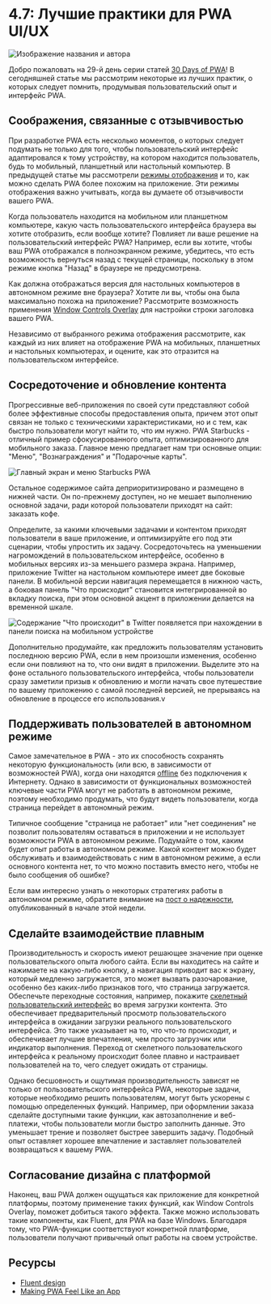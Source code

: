# 4.7: Лучшие практики для PWA UI/UX

![Изображение названия и автора](_media/day7.png)

Добро пожаловать на 29-й день серии статей [30 Days of PWA](https://aka.ms/learn-pwa/30Days-blog)! В сегодняшней статье мы рассмотрим некоторые из лучших практик, о которых следует помнить, продумывая пользовательский опыт и интерфейс PWA.

## Соображения, связанные с отзывчивостью

При разработке PWA есть несколько моментов, о которых следует подумать не только для того, чтобы пользовательский интерфейс адаптировался к тому устройству, на котором находится пользователь, будь то мобильный, планшетный или настольный компьютер. В предыдущей статье мы рассмотрели [режимы отображения](../advanced-capabilities/04.md) и то, как можно сделать PWA более похожим на приложение. Эти режимы отображения важно учитывать, когда вы думаете об отзывчивости вашего PWA.

Когда пользователь находится на мобильном или планшетном компьютере, какую часть пользовательского интерфейса браузера вы хотите отобразить, если вообще хотите? Повлияет ли ваше решение на пользовательский интерфейс PWA? Например, если вы хотите, чтобы ваш PWA отображался в полноэкранном режиме, убедитесь, что есть возможность вернуться назад с текущей страницы, поскольку в этом режиме кнопка "Назад" в браузере не предусмотрена.

Как должна отображаться версия для настольных компьютеров в автономном режиме вне браузера? Хотите ли вы, чтобы она была максимально похожа на приложение? Рассмотрите возможность применения [Window Controls Overlay](../advanced-capabilities/04.md) для настройки строки заголовка вашего PWA.

Независимо от выбранного режима отображения рассмотрите, как каждый из них влияет на отображение PWA на мобильных, планшетных и настольных компьютерах, и оцените, как это отразится на пользовательском интерфейсе.

## Сосредоточение и обновление контента

Прогрессивные веб-приложения по своей сути представляют собой более эффективные способы предоставления опыта, причем этот опыт связан не только с техническими характеристиками, но и с тем, как быстро пользователи могут найти то, что им нужно. PWA Starbucks - отличный пример сфокусированного опыта, оптимизированного для мобильного заказа. Главное меню предлагает нам три основные опции: "Меню", "Вознаграждения" и "Подарочные карты".

![Главный экран и меню Starbucks PWA](_media/starbucks-app.jpg)

Остальное содержимое сайта деприоритизировано и размещено в нижней части. Он по-прежнему доступен, но не мешает выполнению основной задачи, ради которой пользователи приходят на сайт: заказать кофе.

Определите, за какими ключевыми задачами и контентом приходят пользователи в ваше приложение, и оптимизируйте его под эти сценарии, чтобы упростить их задачу. Сосредоточьтесь на уменьшении нагромождений в пользовательском интерфейсе, особенно в мобильных версиях из-за меньшего размера экрана. Например, приложение Twitter на настольном компьютере имеет две боковые панели. В мобильной версии навигация перемещается в нижнюю часть, а боковая панель "Что происходит" становится интегрированной во вкладку поиска, при этом основной акцент в приложении делается на временной шкале.

![Содержание "Что происходит" в Twitter появляется при нахождении в панели поиска на мобильном устройстве](_media/twitter-app.jpg)

Дополнительно продумайте, как предложить пользователям установить последнюю версию PWA, если в нем произошли изменения, особенно если они повлияют на то, что они видят в приложении. Выделите это на фоне остального пользовательского интерфейса, чтобы пользователи сразу заметили призыв к обновлению и могли начать свое путешествие по вашему приложению с самой последней версией, не прерываясь на обновление в процессе его использования.v

## Поддерживать пользователей в автономном режиме

Самое замечательное в PWA - это их способность сохранять некоторую функциональность (или всю, в зависимости от возможностей PWA), когда они находятся [offline](../core-concepts/05.md) без подключения к Интернету. Однако в зависимости от функциональных возможностей ключевые части PWA могут не работать в автономном режиме, поэтому необходимо продумать, что будут видеть пользователи, когда страница перейдет в автономный режим.

Типичное сообщение "страница не работает" или "нет соединения" не позволит пользователям оставаться в приложении и не использует возможности PWA в автономном режиме. Подумайте о том, каким будет опыт работы в автономном режиме. Какой контент можно будет обслуживать и взаимодействовать с ним в автономном режиме, а если основного контента нет, то что можно поставить вместо него, чтобы не было сообщения об ошибке?

Если вам интересно узнать о некоторых стратегиях работы в автономном режиме, обратите внимание на [пост о надежности](04.md), опубликованный в начале этой недели.

## Сделайте взаимодействие плавным

Производительность и скорость имеют решающее значение при оценке пользовательского опыта любого сайта. Если вы находитесь на сайте и нажимаете на какую-либо кнопку, а навигация приводит вас к экрану, который медленно загружается, это может вызвать разочарование, особенно без каких-либо признаков того, что страница загружается. Обеспечьте переходные состояния, например, покажите [скелетный пользовательский интерфейс](https://aka.ms/learn-pwa/30days-4.7/docs.microsoft.com/fluent-ui/web-components/components/skeleton) во время загрузки контента. Это обеспечивает предварительный просмотр пользовательского интерфейса в ожидании загрузки реального пользовательского интерфейса. Это также указывает на то, что что-то происходит, и обеспечивает лучшие впечатления, чем просто загрузчик или индикатор выполнения. Переход от скелетного пользовательского интерфейса к реальному происходит более плавно и настраивает пользователей на то, чего следует ожидать от страницы.

Однако бесшовность и ощутимая производительность зависят не только от пользовательского интерфейса PWA, некоторые задачи, которые необходимо решить пользователям, могут быть ускорены с помощью определенных функций. Например, при оформлении заказа сделайте доступными такие функции, как автозаполнение и веб-платежи, чтобы пользователи могли быстро заполнить данные. Это уменьшает трение и позволяет быстрее завершить задачу. Подобный опыт оставляет хорошее впечатление и заставляет пользователей возвращаться к вашему PWA.

## Согласование дизайна с платформой

Наконец, ваш PWA должен ощущаться как приложение для конкретной платформы, поэтому применение таких функций, как Window Controls Overlay, поможет добиться такого эффекта. Также можно использовать такие компоненты, как Fluent, для PWA на базе Windows. Благодаря тому, что PWA-функции соответствуют конкретной платформе, пользователи получают привычный опыт работы на своем устройстве.

## Ресурсы

-   [Fluent design](https://aka.ms/learn-pwa/30days-4.7/microsoft.com/design/fluent)
-   [Making PWA Feel Like an App](../advanced-capabilities/04.md)
